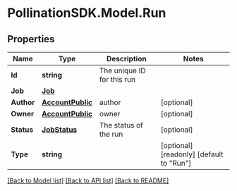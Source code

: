 
# PollinationSDK.Model.Run

## Properties

Name | Type | Description | Notes
------------ | ------------- | ------------- | -------------
**Id** | **string** | The unique ID for this run | 
**Job** | [**Job**](Job.md) |  | 
**Author** | [**AccountPublic**](AccountPublic.md) | author | [optional] 
**Owner** | [**AccountPublic**](AccountPublic.md) | owner | [optional] 
**Status** | [**JobStatus**](JobStatus.md) | The status of the run | [optional] 
**Type** | **string** |  | [optional] [readonly] [default to "Run"]

[[Back to Model list]](../README.md#documentation-for-models)
[[Back to API list]](../README.md#documentation-for-api-endpoints)
[[Back to README]](../README.md)

